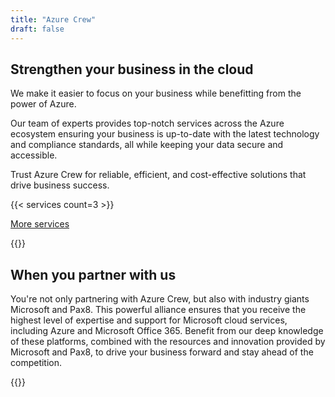 ```yaml
---
title: "Azure Crew"
draft: false
---
```


<div class="container max-w-screen-lg p-5">
<h2>Strengthen your business in the cloud</h2>

We make it easier to focus on your business while benefitting from the power of Azure.

Our team of experts provides top-notch services across the Azure ecosystem ensuring your business is up-to-date with the latest technology and compliance standards, all while keeping your data secure and accessible.

Trust Azure Crew for reliable, efficient, and cost-effective solutions that drive business success.

{{< services count=3 >}}

<!-- More services button -->
<div class="flex justify-center p-10">
<a href="/services/">
    <div
    class="max-w-xs self-center mb-3 py-3 pl-14 pr-4 rounded-full border border-black bg-white text-black hover:bg-black hover:text-white flex flex-row items-center justify-center"
    >
    <span class="mr-8 pt-1 text-sm font-semibold">More services</span>
    <ion-icon name="chevron-forward-outline"></ion-icon>
    </div>
</a>
</div>
<!-- END More services button -->
</div>

<!-- need to break out of root container to create banner -->

{{<leaderbanner>}}

<!-- Partnering with us -->
<div class="container max-w-screen-lg p-5 mt-12">
<h2>When you partner with us</h2>

You're not only partnering with Azure Crew, but also with industry giants Microsoft and Pax8. This powerful alliance ensures that you receive the highest level of expertise and support for Microsoft cloud services, including Azure and Microsoft Office 365. Benefit from our deep knowledge of these platforms, combined with the resources and innovation provided by Microsoft and Pax8, to drive your business forward and stay ahead of the competition.

{{<partnerlogos>}}

<!-- END Partnering with us -->

